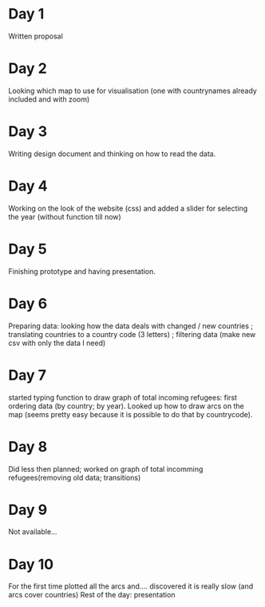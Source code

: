 # Day 1
Written proposal

# Day 2
Looking which map to use for visualisation (one with countrynames already included and with zoom)

# Day 3
Writing design document and thinking on how to read the data.

# Day 4
Working on the look of the website (css) and added a slider for selecting the year (without function till now)

# Day 5
Finishing prototype and having presentation.

# Day 6
Preparing data: looking how the data deals with changed / new countries ; translating countries to a country code (3 letters) ; filtering data (make new csv with only the data I need)

# Day 7
started typing function to draw graph of total incoming refugees: first ordering data (by country; by year). Looked up how to draw arcs on the map (seems pretty easy because it is possible to do that by countrycode).

# Day 8
Did less then planned; worked on graph of total incomming refugees(removing old data; transitions)

# Day 9
Not available...

# Day 10
For the first time plotted all the arcs and.... discovered it is really slow (and arcs cover countries) Rest of the day: presentation